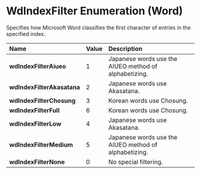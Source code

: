 
# WdIndexFilter Enumeration (Word)

Specifies how Microsoft Word classifies the first character of entries in the specified index.



|**Name**|**Value**|**Description**|
|:-----|:-----|:-----|
| **wdIndexFilterAiueo**|1|Japanese words use the AIUEO method of alphabetizing.|
| **wdIndexFilterAkasatana**|2|Japanese words use Akasatana.|
| **wdIndexFilterChosung**|3|Korean words use Chosung.|
| **wdIndexFilterFull**|6|Korean words use Chosung.|
| **wdIndexFilterLow**|4|Japanese words use Akasatana.|
| **wdIndexFilterMedium**|5|Japanese words use the AIUEO method of alphabetizing.|
| **wdIndexFilterNone**|0|No special filtering.|
